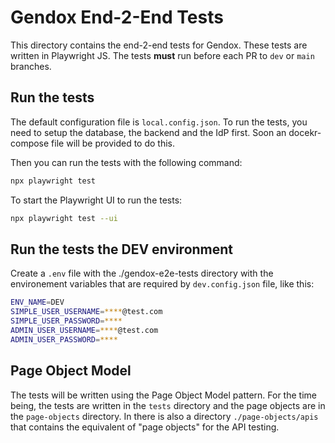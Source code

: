 # Gendox End-2-End Tests

This directory contains the end-2-end tests for Gendox. These tests are written in Playwright JS. 
The tests **must** run before each PR to `dev` or `main` branches.




## Run the tests

The default configuration file is `local.config.json`. 
To run the tests, you need to setup the database, the backend and the IdP first. Soon an docekr-compose file will be provided to do this. 

Then you can run the tests with the following command:
```bash
npx playwright test
```

To start the Playwright UI to run the tests:
```bash
npx playwright test --ui
```

## Run the tests the DEV environment

Create a `.env` file with the ./gendox-e2e-tests directory with the environement variables that are required by `dev.config.json` file, like this:

```bash
ENV_NAME=DEV
SIMPLE_USER_USERNAME=****@test.com
SIMPLE_USER_PASSWORD=****
ADMIN_USER_USERNAME=****@test.com
ADMIN_USER_PASSWORD=****
```

## Page Object Model

The tests will be written using the Page Object Model pattern. For the time being, the tests are written in the `tests` directory and the page objects are in the `page-objects` directory.
In there is also a directory `./page-objects/apis` that contains the equivalent of "page objects" for the API testing.